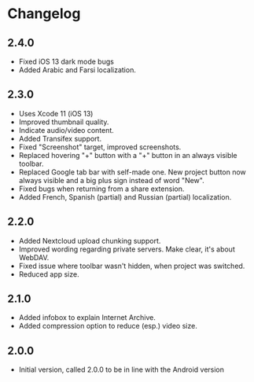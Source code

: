 # Changelog

## 2.4.0
- Fixed iOS 13 dark mode bugs
- Added Arabic and Farsi localization.

## 2.3.0
- Uses Xcode 11 (iOS 13)
- Improved thumbnail quality.
- Indicate audio/video content.
- Added Transifex support.
- Fixed "Screenshot" target, improved screenshots.
- Replaced hovering "+" button with a "+" button in an always visible toolbar.
- Replaced Google tab bar with self-made one. New project button now always visible and a big plus sign instead of word "New".
- Fixed bugs when returning from a share extension.
- Added French, Spanish (partial) and Russian (partial) localization. 

## 2.2.0

- Added Nextcloud upload chunking support.
- Improved wording regarding private servers. Make clear, it's about WebDAV.
- Fixed issue where toolbar wasn't hidden, when project was switched.
- Reduced app size.

## 2.1.0

- Added infobox to explain Internet Archive.
- Added compression option to reduce (esp.) video size.

## 2.0.0

- Initial version, called 2.0.0 to be in line with the Android version
